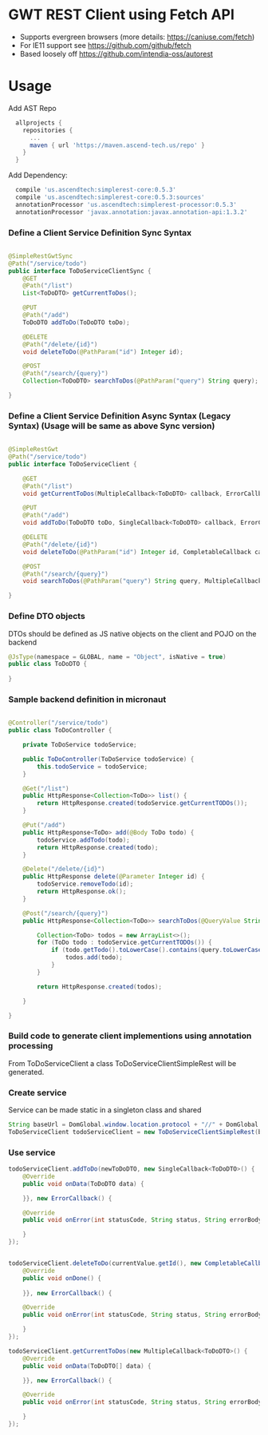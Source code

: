 # GWT REST Client using Fetch API
* Supports evergreen browsers (more details: https://caniuse.com/fetch)
* For IE11 support see https://github.com/github/fetch
* Based loosely off https://github.com/intendia-oss/autorest


# Usage


Add AST Repo
```gradle
  allprojects {
    repositories {
      ...
      maven { url 'https://maven.ascend-tech.us/repo' }
    }
  }
```

Add Dependency:
```gradle
  compile 'us.ascendtech:simplerest-core:0.5.3'
  compile 'us.ascendtech:simplerest-core:0.5.3:sources'
  annotationProcessor 'us.ascendtech:simplerest-processor:0.5.3'
  annotationProcessor 'javax.annotation:javax.annotation-api:1.3.2'  
```

### Define a Client Service Definition Sync Syntax
```java

@SimpleRestGwtSync
@Path("/service/todo")
public interface ToDoServiceClientSync {
	@GET
	@Path("/list")
	List<ToDoDTO> getCurrentToDos();

	@PUT
	@Path("/add")
	ToDoDTO addToDo(ToDoDTO toDo);

	@DELETE
	@Path("/delete/{id}")
	void deleteToDo(@PathParam("id") Integer id);

	@POST
	@Path("/search/{query}")
	Collection<ToDoDTO> searchToDos(@PathParam("query") String query);

}

```



### Define a Client Service Definition Async Syntax (Legacy Syntax) (Usage will be same as above Sync version)
```java

@SimpleRestGwt
@Path("/service/todo")
public interface ToDoServiceClient {

	@GET
	@Path("/list")
	void getCurrentToDos(MultipleCallback<ToDoDTO> callback, ErrorCallback errorCallback);

	@PUT
	@Path("/add")
	void addToDo(ToDoDTO toDo, SingleCallback<ToDoDTO> callback, ErrorCallback errorCallback);

	@DELETE
	@Path("/delete/{id}")
	void deleteToDo(@PathParam("id") Integer id, CompletableCallback callback, ErrorCallback errorCallback);

	@POST
	@Path("/search/{query}")
	void searchToDos(@PathParam("query") String query, MultipleCallback<ToDoDTO> callback, ErrorCallback errorCallback);

}
```

### Define DTO objects
DTOs should be defined as JS native objects on the client and POJO on the backend
```java
@JsType(namespace = GLOBAL, name = "Object", isNative = true)
public class ToDoDTO {
	
}
```


### Sample backend definition in micronaut
```java

@Controller("/service/todo")
public class ToDoController {

	private ToDoService todoService;

	public ToDoController(ToDoService todoService) {
		this.todoService = todoService;
	}

	@Get("/list")
	public HttpResponse<Collection<ToDo>> list() {
		return HttpResponse.created(todoService.getCurrentTODOs());
	}

	@Put("/add")
	public HttpResponse<ToDo> add(@Body ToDo todo) {
		todoService.addTodo(todo);
		return HttpResponse.created(todo);
	}

	@Delete("/delete/{id}")
	public HttpResponse delete(@Parameter Integer id) {
		todoService.removeTodo(id);
		return HttpResponse.ok();
	}

	@Post("/search/{query}")
	public HttpResponse<Collection<ToDo>> searchToDos(@QueryValue String query) {

		Collection<ToDo> todos = new ArrayList<>();
		for (ToDo todo : todoService.getCurrentTODOs()) {
			if (todo.getTodo().toLowerCase().contains(query.toLowerCase())) {
				todos.add(todo);
			}
		}

		return HttpResponse.created(todos);

	}

}
```

### Build code to generate client implementions using annotation processing
From ToDoServiceClient a class ToDoServiceClientSimpleRest will be generated.

### Create service
Service can be made static in a singleton class and shared
```java
String baseUrl = DomGlobal.window.location.protocol + "//" + DomGlobal.window.location.host;
ToDoServiceClient todoServiceClient = new ToDoServiceClientSimpleRest(baseUrl);
```

### Use service
```java
todoServiceClient.addToDo(newToDoDTO, new SingleCallback<ToDoDTO>() {
	@Override
	public void onData(ToDoDTO data) {

	}}, new ErrorCallback() {

	@Override
	public void onError(int statusCode, String status, String errorBody) {

	}
});


todoServiceClient.deleteToDo(currentValue.getId(), new CompletableCallback() {
	@Override
	public void onDone() {
	
	}}, new ErrorCallback() {

	@Override
	public void onError(int statusCode, String status, String errorBody) {

	}
});

todoServiceClient.getCurrentToDos(new MultipleCallback<ToDoDTO>() {
	@Override
	public void onData(ToDoDTO[] data) {

	}}, new ErrorCallback() {

	@Override
	public void onError(int statusCode, String status, String errorBody) {

	}
});

```






